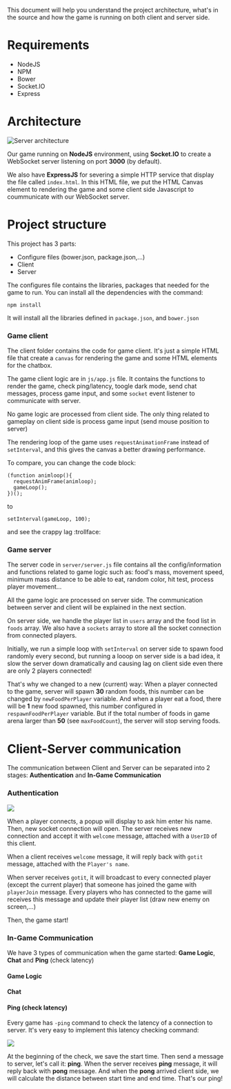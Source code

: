 This document will help you understand the project architecture, what's in the source and how the game is running on both client and server side.

# Requirements
- NodeJS
- NPM
- Bower
- Socket.IO
- Express

# Architecture
![Server architecture](http://i.imgur.com/Zw561RV.png)

Our game running on **NodeJS** environment, using **Socket.IO** to create a WebSocket server listening on port **3000** (by default).

We also have **ExpressJS** for severing a simple HTTP service that display the file called `index.html`. In this HTML file, we put the HTML Canvas element to rendering the game and some client side Javascript to coummunicate with our WebSocket server.

# Project structure
This project has 3 parts:
- Configure files (bower.json, package.json,...)
- Client
- Server

The configures file contains the libraries, packages that needed for the game to run. You can install all the dependencies with the command:

```
npm install
```

It will install all the libraries defined in `package.json`, and `bower.json`

### Game client

The client folder contains the code for game client. It's just a simple HTML file that create a `canvas` for rendering the game and some HTML elements for the chatbox.

The game client logic are in `js/app.js` file. It contains the functions to render the game, check ping/latency, toogle dark mode, send chat messages, process game input, and some `socket` event listener to communicate with server.

No game logic are processed from client side. The only thing related to gameplay on client side is process game input (send mouse position to server)

The rendering loop of the game uses `requestAnimationFrame` instead of `setInterval`, and this gives the canvas a better drawing performance.

To compare, you can change the code block:

```
(function animloop(){
  requestAnimFrame(animloop);
  gameLoop();
})();
```

to

```
setInterval(gameLoop, 100);
```

and see the crappy lag :trollface: 

### Game server

The server code in `server/server.js` file contains all the config/information and functions related to game logic such as: food's mass, movement speed, minimum mass distance to be able to eat, random color, hit test, process player movement... 

All the game logic are processed on server side. The communication between server and client will be explained in the next section.

On server side, we handle the player list in `users` array and the food list in `foods` array. We also have a `sockets` array to store all the socket connection from connected players.

Initially, we run a simple loop with `setInterval` on server side to spawn food randomly every second, but running a looop on server side is a bad idea, it slow the server down dramatically and causing lag on client side even there are only 2 players connected! 

That's why we changed to a new (current) way: When a player connected to the game, server will spawn **30** random foods, this number can be changed by `newFoodPerPlayer` variable. And when a player eat a food, there will be **1** new food spawned, this number configured in `respawnFoodPerPlayer` variable. But if the total number of foods in game arena larger than **50** (see `maxFoodCount`), the server will stop serving foods.

# Client-Server communication

The communication between Client and Server can be separated into 2 stages: **Authentication** and **In-Game Communication**

### Authentication

![](http://i.imgur.com/q0WWIxt.png)
 
When a player connects, a popup will display to ask him enter his name. Then, new socket connection will open. The server receives new connection and accept it with `welcome` message, attached with a `UserID` of this client.

When a client receives `welcome` message, it will reply back with `gotit` message, attached with the `Player's name`. 

When server receives `gotit`, it will broadcast to every connected player (except the current player) that someone has joined the game with `playerJoin` message. Every players who has connected to the game will receives this message and update their player list (draw new enemy on screen,...)

Then, the game start!

### In-Game Communication
We have 3 types of communication when the game started: **Game Logic**, **Chat** and **Ping** (check latency)
#### Game Logic
#### Chat
#### Ping (check latency)
Every game has `-ping` command to check the latency of a connection to server. It's very easy to implement this latency checking command:

![](http://i.imgur.com/epBau83.png)

At the beginning of the check, we save the start time. Then send a message to server, let's call it: **ping**. When the server receives **ping** message, it will reply back with **pong** message. And when the **pong** arrived client side, we will calculate the distance between start time and end time. That's our ping!